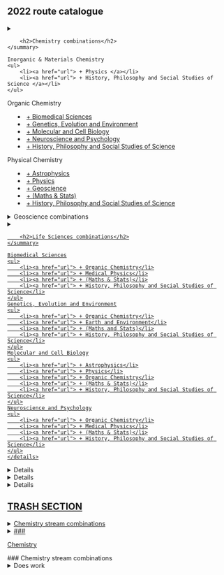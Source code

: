 ## 2022 route catalogue

<details>
    <summary>
        
        <h2>Chemistry combinations</h2>
    </summary>
    
    Inorganic & Materials Chemistry
    <ul>
        <li><a href="url"> + Physics </a></li> 
        <li><a href="url"> + History, Philosophy and Social Studies of Science </a></li>
    </ul>
   Organic Chemistry
    <ul>
        <li><a href="url"> + Biomedical Sciences </a></li>
        <li><a href="url"> + Genetics, Evolution and Environment </a></li>
        <li><a href="url"> + Molecular and Cell Biology </a></li>
        <li><a href="url"> + Neuroscience and Psychology </a></li>
        <li><a href="url"> + History, Philosophy and Social Studies of Science </a></li>
    </ul>
   Physical Chemistry
   <ul>
        <li><a href="url"> + Astrophysics </a></li>
        <li><a href="url"> + Physics </a></li>
        <li><a href="url"> + Geoscience </a></li>  
        <li><a href="url"> + (Maths & Stats) </a></li>
        <li><a href="url"> + History, Philosophy and Social Studies of Science </a></li> 
  </ul>
</details>

<details>
    <summary>
        Geoscience combinations
    </summary>
  <ul>
      <li><a href="url"> + Genetics, Evolution and Environment</li>
      <li><a href="url"> + History, Philosophy and Social Studies of Science</li> 
      <li><a href="url"> + Physical Chemistry</li>
      <li><a href="url"> + Astrophysics</li>
      <li><a href="url"> + Physics</li>
      <li><a href="url"> + History, Philosophy and Social Studies of Science</li>
  </ul>
</details>

<details>
    <summary>
        
        <h2>Life Sciences combinations</h2>
    </summary>
    
    Biomedical Sciences
    <ul>
        <li><a href="url"> + Organic Chemistry</li>
        <li><a href="url"> + Medical Physics</li>
        <li><a href="url"> + (Maths & Stats)</li>
        <li><a href="url"> + History, Philosophy and Social Studies of Science</li>
    </ul>
    Genetics, Evolution and Environment
    <ul>
        <li><a href="url"> + Organic Chemistry</li>
        <li><a href="url"> + Earth and Environment</li>
        <li><a href="url"> + (Maths and Stats)</li>
        <li><a href="url"> + History, Philosophy and Social Studies of Science</li>
    </ul>
    Molecular and Cell Biology
    <ul>
        <li><a href="url"> + Astrophysics</li>
        <li><a href="url"> + Physics</li>
        <li><a href="url"> + Organic Chemistry</li>
        <li><a href="url"> + (Maths & Stats)</li>
        <li><a href="url"> + History, Philosophy and Social Studies of Science</li>
    </ul>
    Neuroscience and Psychology
    <ul>
        <li><a href="url"> + Organic Chemistry</li>
        <li><a href="url"> + Medical Physics</li>
        <li><a href="url"> + (Maths & Stats)</li>
        <li><a href="url"> + History, Philosophy and Social Studies of Science</li>
    </ul>
    </details>

<details>
  <summary>
      
      <h2>Mathematics and Statistics combinations</h2>
  </summary>
  <ul>
      <li><a href="url"> + Physical Chemistry</li>
      <li><a href="url"> + Biomedical Sciences</li>
      <li><a href="url"> + Genetics, Evolution and Environment</li>
      <li><a href="url"> + Molecular and Cell Biology</li>
      <li><a href="url">  + Neuroscience and Psychology</li>
      <li><a href="url"> + Physics</li>
      <li><a href="url"> + Astrophysics</li>
  </ul>
  NOTE: Maths & Stats can only be pursued as a minor stream - your other stream MUST be your major stream for year 3 (and year 4 if you stay for the MSci).

</details>

<details>
  <summary>
      
      <h2>Physics combinations</h2>
 </summary>
    
 Astrophysics
 <ul>
    <li><a href="url"> + Physical Chemistry</li>
    <li><a href="url"> + Geoscience</li>
    <li><a href="url"> + Molecular and Cell Biology</li>
    <li><a href="url"> + History, Philosophy and Social Studies of Science</li>
    <li><a href="url"> + (Maths & Stats)</li>
  </ul>
  Physics 
  <ul>
    <li><a href="url"> + Inorganic and Materials Chemistry</li>
    <li><a href="url"> + Physical Chemistry</li>
    <li><a href="url"> + Geoscience</li>
    <li><a href="url"> + Molecular and Cell Biology</li>
    <li><a href="url"> + (Maths & Stats)</li>
    <li><a href="url"> + History, Philosophy and Social Studies of Science</li>
    <li><a href="url"> + Biomedical Sciences</li>
    <li><a href="url"> + Neuroscience and Psychology</li>
    <li><a href="url"> + History, Philosophy and Social Studies of Science</li>
  </ul>
  </details>

<details>
  <summary>
      
      <h2>History, Philosophy and Social Studies of Science</h2>
  </summary>
  <ul>
      <li><a href="url"> + Inorganic & Materials Chemistry</li>
      <li><a href="url"> + Organic Chemistry</li>
      <li><a href="url"> + Physical Chemistry</li>
      <li><a href="url"> + Geoscience</li>
      <li><a href="url"> + Biomedical Sciences</li>
      <li><a href="url"> + Genetics, Evolution and Environment</li>
      <li><a href="url"> + Molecular and Cell Biology</li>
      <li><a href="url"> + Neuroscience and Psychology</li>
      <li><a href="url"> + Astrophysics</li>
      <li><a href="url"> + Physics</li>
      <li><a href="url"> + Medical Physics</li>
   </ul>
  
</details>



## TRASH SECTION

<details>
  <summary>Chemistry stream combinations</summary>
  Your content here...  
  
  > markup like blockquotes should even work on github!  
  
  more content here...
</details>

<details>
  <summary>###</summary>
  Your content here...
  > markup like blockquote's should even work on github!
  more content here...
</details>


[Chemistry](#CHM)
<div id="CHM"></div>
### Chemistry stream combinations
<details><summary>Does work</summary>  
[hi](https://hello.ca) 
</details>
